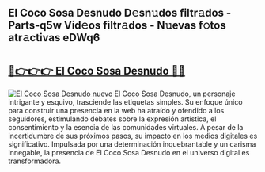 ## El Coco Sosa Desnudo D𝚎sn𝚞dos filtr𝚊dos - Parts-q5w Vid𝚎os filtr𝚊dos - N𝚞evas f𝚘tos atr𝚊ctivas eDWq6

# <h2><a href="http://mb3cvg.tromn.icu/?c=El+Coco+Sosa+Desnudo">🔗👉👉👉 El Coco Sosa Desnudo 🔗🔗</a></h2>

[![El Coco Sosa Desnudo nuevo](https://i.imgur.com/pEAQMta.gif)](http://mb3cvg.tromn.icu/?c=El+Coco+Sosa+Desnudo)
El Coco Sosa Desnudo, un personaje intrigante y esquivo, trasciende las etiquetas simples. Su enfoque único para construir una presencia en la web ha atraído y ofendido a los seguidores, estimulando debates sobre la expresión artística, el consentimiento y la esencia de las comunidades virtuales. A pesar de la incertidumbre de sus próximos pasos, su impacto en los medios digitales es significativo. Impulsada por una determinación inquebrantable y un carisma innegable, la presencia de El Coco Sosa Desnudo en el universo digital es transformadora.
